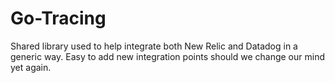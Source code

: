 # Go-Tracing
Shared library used to help integrate both New Relic and Datadog in a generic way. Easy to add new integration points 
should we change our mind yet again.